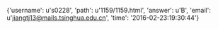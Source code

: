 {'username': u's0228', 'path': u'1159/1159.html', 'answer': u'B', 'email': u'jiangtj13@mails.tsinghua.edu.cn', 'time': '2016-02-23:19:30:44'}